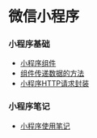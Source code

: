 # 微信小程序

### 小程序基础
- [小程序组件](./Marklist/list-1/list-1/)
- [组件传递数据的方法](./Marklist/list-1/list-3/)
- [小程序HTTP请求封装](./Marklist/list-1/list-2/)  

### 小程序笔记  
- [小程序使用笔记](./Marklist/list-2/小程序使用笔记.md)  